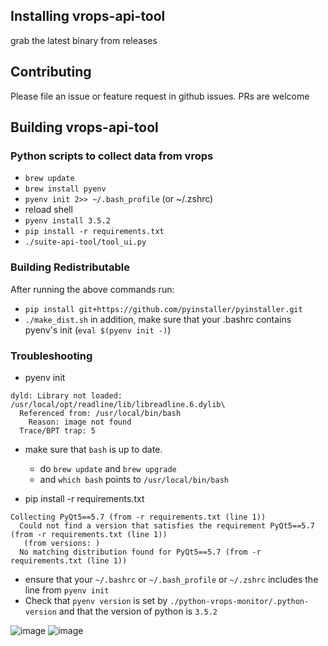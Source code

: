 ## Installing vrops-api-tool
grab the latest binary from releases

## Contributing
Please file an issue or feature request in github issues. PRs are welcome

## Building vrops-api-tool
### Python scripts to collect data from vrops
 - `brew update`
 - `brew install pyenv`
 - `pyenv init 2>> ~/.bash_profile` (or ~/.zshrc)
 - reload shell
 - `pyenv install 3.5.2`
 - `pip install -r requirements.txt`
 - `./suite-api-tool/tool_ui.py`

### Building Redistributable
 After running the above commands run:
 - `pip install git+https://github.com/pyinstaller/pyinstaller.git`
 - `./make_dist.sh`
 in addition, make sure that your .bashrc contains pyenv's init (`eval $(pyenv init -)`)

### Troubleshooting
- pyenv init
```
dyld: Library not loaded: /usr/local/opt/readline/lib/libreadline.6.dylib\
  Referenced from: /usr/local/bin/bash
    Reason: image not found
  Trace/BPT trap: 5
```

  - make sure that `bash` is up to date. 
    - do `brew update` and `brew upgrade`
    - and `which bash` points to `/usr/local/bin/bash`

- pip install -r requirements.txt
```
Collecting PyQt5==5.7 (from -r requirements.txt (line 1))
  Could not find a version that satisfies the requirement PyQt5==5.7 (from -r requirements.txt (line 1))
   (from versions: )
  No matching distribution found for PyQt5==5.7 (from -r requirements.txt (line 1))
```

  - ensure that your `~/.bashrc` or `~/.bash_profile` or `~/.zshrc` includes the line from `pyenv init`
  - Check that `pyenv version` is set by `./python-vrops-monitor/.python-version` and that the version of python is `3.5.2`


![image](https://cloud.githubusercontent.com/assets/9042425/20268344/bde71282-aa4c-11e6-8dd9-6d1254c90a12.png)
![image](https://cloud.githubusercontent.com/assets/9042425/20268347/bfef7ace-aa4c-11e6-9423-d528a150a2cf.png)
